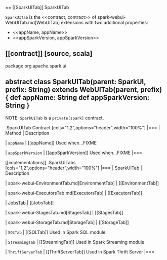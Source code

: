 == [[SparkUITab]] SparkUITab

`SparkUITab` is the <<contract, contract>> of spark-webui-WebUITab.md[WebUITab] extensions with two additional properties:

* <<appName, appName>>
* <<appSparkVersion, appSparkVersion>>

[[contract]]
[source, scala]
----
package org.apache.spark.ui

abstract class SparkUITab(parent: SparkUI, prefix: String)
  extends WebUITab(parent, prefix) {
  def appName: String
  def appSparkVersion: String
}
----

NOTE: `SparkUITab` is a `private[spark]` contract.

.SparkUITab Contract
[cols="1,2",options="header",width="100%"]
|===
| Method
| Description

| `appName`
| [[appName]] Used when...FIXME

| `appSparkVersion`
| [[appSparkVersion]] Used when...FIXME
|===

[[implementations]]
.SparkUITabs
[cols="1,2",options="header",width="100%"]
|===
| SparkUITab
| Description

| spark-webui-EnvironmentTab.md[EnvironmentTab]
| [[EnvironmentTab]]

| spark-webui-ExecutorsTab.md[ExecutorsTab]
| [[ExecutorsTab]]

| [JobsTab](JobsTab.md)
| [[JobsTab]]

| spark-webui-StagesTab.md[StagesTab]
| [[StagesTab]]

| spark-webui-StorageTab.md[StorageTab]
| [[StorageTab]]

| `SQLTab`
| [[SQLTab]] Used in Spark SQL module

| `StreamingTab`
| [[StreamingTab]] Used in Spark Streaming module

| `ThriftServerTab`
| [[ThriftServerTab]] Used in Spark Thrift Server
|===
